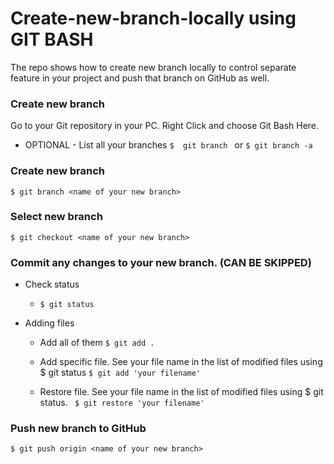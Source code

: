 # Create-new-branch-locally using GIT BASH
The repo shows how to create new branch locally to control separate feature in your project and push that branch on GitHub as well.
### Create new branch
  Go to your Git repository in your PC. Right Click and choose Git Bash Here.
  
  - OPTIONAL - List all your branches
    ```$  git branch ```
	or
``` $ git branch -a ```
	
### Create new branch
   ```$ git branch <name of your new branch>```
   
### Select new branch

  ```$ git checkout <name of your new branch> ```
   
### Commit any changes to your new branch. (CAN BE SKIPPED)
  - Check status
    - ```$ git status ```
	
  - Adding files
    - Add all of them ```$ git add .```
	
    - Add specific file. See your file name in the list of modified files using $ git status 
	```$ git add 'your filename'```
	
    - Restore file. See your file name in the list of modified files using $ git status. 
	``` $ git restore 'your filename'```
	
### Push new branch to GitHub <br />
   ```$ git push origin <name of your new branch>```
